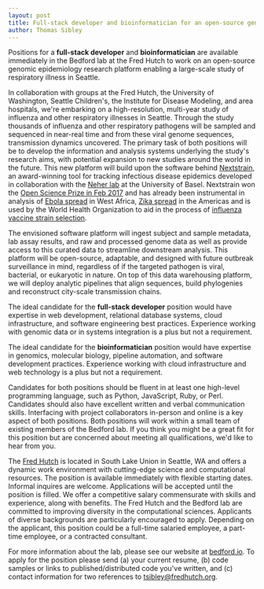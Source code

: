 ```yaml
---
layout: post
title: Full-stack developer and bioinformatician for an open-source genomic epidemiology research platform
author: Thomas Sibley
---
```


Positions for a __full-stack developer__ and __bioinformatician__ are available immediately in the Bedford lab at the Fred Hutch to work on an open-source genomic epidemiology research platform enabling a large-scale study of respiratory illness in Seattle.

In collaboration with groups at the Fred Hutch, the University of Washington, Seattle Children's, the Institute for Disease Modeling, and area hospitals, we're embarking on a high-resolution, multi-year study of influenza and other respiratory illnesses in Seattle.
Through the study thousands of influenza and other respiratory pathogens will be sampled and sequenced in near-real time and from these viral genome sequences, transmission dynamics uncovered.
The primary task of both positions will be to develop the information and analysis systems underlying the study's research aims, with potential expansion to new studies around the world in the future.
This new platform will build upon the software behind [Nextstrain](https://nextstrain.org), an award-winning tool for tracking infectious disease epidemics developed in collaboration with the [Neher lab](https://neherlab.org/) at the University of Basel.
Nextstrain won the [Open Science Prize in Feb 2017](https://www.openscienceprize.org/) and has already been instrumental in analysis of [Ebola spread](https://nextstrain.org/ebola/) in West Africa, [Zika spread](https://nextstrain.org/zika/) in the Americas and is used by the World Health Organization to aid in the process of [influenza vaccine strain selection](https://nextstrain.org/flu/).

The envisioned software platform will ingest subject and sample metadata, lab assay results, and raw and processed genome data as well as provide access to this curated data to streamline downstream analysis.
This platform will be open-source, adaptable, and designed with future outbreak surveillance in mind, regardless of if the targeted pathogen is viral, bacterial, or eukaryotic in nature.
On top of this data warehousing platform, we will deploy analytic pipelines that align sequences, build phylogenies and reconstruct city-scale transmission chains.

The ideal candidate for the __full-stack developer__ position would have expertise in web development, relational database systems, cloud infrastructure, and software engineering best practices.
Experience working with genomic data or in systems integration is a plus but not a requirement.

The ideal candidate for the __bioinformatician__ position would have expertise in genomics, molecular biology, pipeline automation, and software development practices.
Experience working with cloud infrastructure and web technology is a plus but not a requirement.

Candidates for both positions should be fluent in at least one high-level programming language, such as Python, JavaScript, Ruby, or Perl.
Candidates should also have excellent written and verbal communication skills.
Interfacing with project collaborators in-person and online is a key aspect of both positions.
Both positions will work within a small team of existing members of the Bedford lab.
If you think you might be a great fit for this position but are concerned about meeting all qualifications, we'd like to hear from you.

The [Fred Hutch](https://fredhutch.org) is located in South Lake Union in Seattle, WA and offers a dynamic work environment with cutting-edge science and computational resources.
The position is available immediately with flexible starting dates.
Informal inquires are welcome.
Applications will be accepted until the position is filled.
We offer a competitive salary commensurate with skills and experience, along with benefits.
The Fred Hutch and the Bedford lab are committed to improving diversity in the computational sciences.
Applicants of diverse backgrounds are particularly encouraged to apply.
Depending on the applicant, this position could be a full-time salaried employee, a part-time employee, or a contracted consultant.

For more information about the lab, please see our website at [bedford.io](http://bedford.io).
To apply for the position please send (a) your current resume, (b) code samples or links to published/distributed code you've written, and (c) contact information for two references to [tsibley@fredhutch.org](mailto:tsibley@fredhutch.org).
